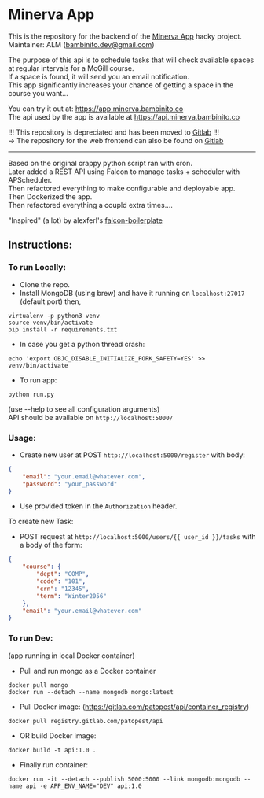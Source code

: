 # Minerva App
This is the repository for the backend of the [Minerva App](https://app.minerva.bambinito.co) hacky project.  
Maintainer: ALM (bambinito.dev@gmail.com)  

The purpose of this api is to schedule tasks that will check available spaces at regular intervals for a McGill course.   
If a space is found, it will send you an email notification.   
This app significantly increases your chance of getting a space in the course you want...   

You can try it out at: https://app.minerva.bambinito.co   
The api used by the app is available at https://api.minerva.bambinito.co   
 
!!! This repository is depreciated and has been moved to [Gitlab](https://gitlab.com/patopest/api) !!!   
-> The repository for the web frontend can also be found on [Gitlab](https://gitlab.com/patopest/web)   

----------------------------------------------------------------------------------------------------------------------------------------
Based on the original crappy python script ran with cron.  
Later added a REST API using Falcon to manage tasks + scheduler with APScheduler.  
Then refactored everything to make configurable and deployable app.  
Then Dockerized the app.   
Then refactored everything a coupld extra times....   

"Inspired" (a lot) by alexferl's [falcon-boilerplate](https://github.com/alexferl/falcon-boilerplate)  
  

## Instructions:  

### To run Locally:  
- Clone the repo.  
- Install MongoDB (using brew) and have it running on `localhost:27017` (default port) then,
```shell
virtualenv -p python3 venv
source venv/bin/activate
pip install -r requirements.txt
```
- In case you get a python thread crash:
```shell
echo 'export OBJC_DISABLE_INITIALIZE_FORK_SAFETY=YES' >> venv/bin/activate
```
  
- To run app:  
```shell
python run.py
```
(use --help to see all configuration arguments)  
API should be available on `http://localhost:5000/`  
  
### Usage: 
- Create new user at POST `http://localhost:5000/register` with body: 
```json
{
	"email": "your.email@whatever.com",
	"password": "your_password"
}
```
- Use provided token in the `Authorization` header. 

To create new Task: 
- POST request at `http://localhost:5000/users/{{ user_id }}/tasks` with a body of the form: 
```json
{
	"course": {
		"dept": "COMP",
		"code": "101",
		"crn": "12345",
		"term": "Winter2056"
	},
	"email": "your.email@whatever.com"
}
```
  
  
  
### To run Dev:  
(app running in local Docker container)  
- Pull and run mongo as a Docker container  
```shell
docker pull mongo
docker run --detach --name mongodb mongo:latest
```

- Pull Docker image:
(https://gitlab.com/patopest/api/container_registry)
```shell
docker pull registry.gitlab.com/patopest/api
```

- OR build Docker image:
```shell
docker build -t api:1.0 .
```

- Finally run container:
```shell
docker run -it --detach --publish 5000:5000 --link mongodb:mongodb --name api -e APP_ENV_NAME="DEV" api:1.0
```
